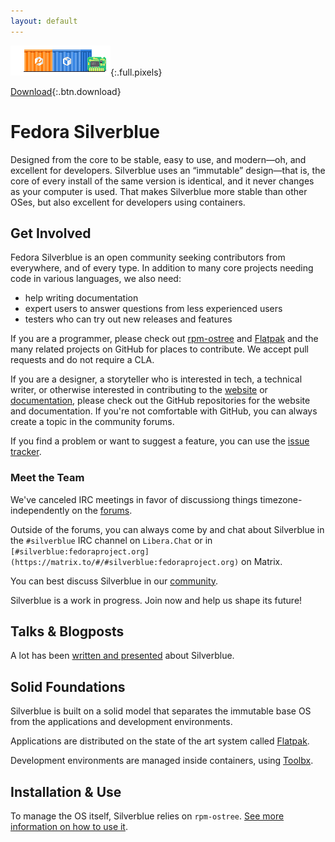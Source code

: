 ```yaml
---
layout: default
---
```

![Pixels](assets/splash.png){:.full.pixels}

[Download](https://getfedora.org/en/silverblue/download/){:.btn.download}

# Fedora Silverblue

Designed from the core to be stable, easy to use, and modern—oh, and excellent for developers. Silverblue uses an “immutable” design—that is, the core of every install of the same version is identical, and it never changes as your computer is used. That makes Silverblue more stable than other OSes, but also excellent for developers using containers.

## Get Involved

Fedora Silverblue is an open community seeking contributors from everywhere, and of every type. In addition to many core projects needing code in various languages, we also need:

* help writing documentation
* expert users to answer questions from less experienced users
* testers who can try out new releases and features

If you are a programmer, please check out [rpm-ostree](https://github.com/projectatomic/rpm-ostree) and [Flatpak](https://flatpak.org) and the many related projects on GitHub for places to contribute. We accept pull requests and do not require a CLA.

If you are a designer, a storyteller who is interested in tech, a technical writer, or otherwise interested in contributing to the [website]({{site.sourceurl}}) or [documentation](https://docs.fedoraproject.org/en-US/fedora-silverblue/), please check out the GitHub repositories for the website and documentation. If you're not comfortable with GitHub, you can always create a topic in the community forums.

If you find a problem or want to suggest a feature, you can use the [issue tracker]({{site.issuesurl}}).

### Meet the Team

We've canceled IRC meetings in favor of discussiong things timezone-independently on the [forums](https://discussion.fedoraproject.org/tag/silverblue).

Outside of the forums, you can always come by and chat about Silverblue in the `#silverblue` IRC channel on `Libera.Chat` or in `[#silverblue:fedoraproject.org](https://matrix.to/#/#silverblue:fedoraproject.org)` on Matrix.

You can best discuss Silverblue in our [community](https://discussion.fedoraproject.org/tag/silverblue).

Silverblue is a work in progress. Join now and help us shape its future!

## Talks & Blogposts

A lot has been [written and presented](presentations) about Silverblue. 

## Solid Foundations

Silverblue is built on a solid model that separates the immutable base OS from the applications and development environments.

Applications are distributed on the state of the art system called [Flatpak](https://flatpak.org).

Development environments are managed inside containers, using [Toolbx](https://containertoolbx.org). 

## Installation & Use

To manage the OS itself, Silverblue relies on `rpm-ostree`. [See more information on how to use it](rpmostree).